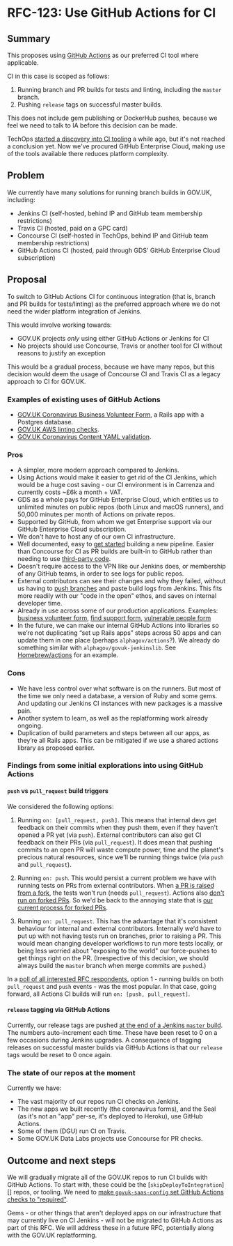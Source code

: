 # RFC-123: Use GitHub Actions for CI

## Summary

This proposes using [GitHub Actions](https://github.com/features/actions) as our preferred CI tool where applicable.

CI in this case is scoped as follows:

1. Running branch and PR builds for tests and linting, including the `master` branch.
2. Pushing `release` tags on successful master builds.

This does not include gem publishing or DockerHub pushes, because we feel we need to talk to IA before this decision can be made.

TechOps [started a discovery into CI tooling](https://github.com/alphagov/reliability-engineering/pull/106) a while ago, but it's not reached a conclusion yet. Now we've procured GitHub Enterprise Cloud, making use of the tools available there reduces platform complexity.

## Problem

We currently have many solutions for running branch builds in GOV.UK, including:

- Jenkins CI (self-hosted, behind IP and GitHub team membership restrictions)
- Travis CI (hosted, paid on a GPC card)
- Concourse CI (self-hosted in TechOps, behind IP and GitHub team membership restrictions)
- GitHub Actions CI (hosted, paid through GDS' GitHub Enterprise Cloud subscription)

## Proposal

To switch to GitHub Actions CI for continuous integration (that is, branch and PR builds for tests/linting) as the preferred approach where we do not need the wider platform integration of Jenkins.

This would involve working towards:

 - GOV.UK projects *only* using either GitHub Actions or Jenkins for CI
 - No projects should use Concourse, Travis or another tool for CI without reasons to justify an exception

This would be a gradual process, because we have many repos, but this decision would deem the usage of Concourse CI and Travis CI as a legacy approach to CI for GOV.UK.

### Examples of existing uses of GitHub Actions

- [GOV.UK Coronavirus Business Volunteer Form][business-volunteer-form], a Rails app with a Postgres database.
- [GOV.UK AWS linting checks][govuk-aws].
- [GOV.UK Coronavirus Content YAML validation][govuk-coronavirus-content].

### Pros

- A simpler, more modern approach compared to Jenkins.
- Using Actions would make it easier to get rid of the CI Jenkins, which would be a huge cost saving - our CI environment is in Carrenza and currently costs ~£6k a month + VAT.
- GDS as a whole pays for GitHub Enterprise Cloud, which entitles us to unlimited minutes on public repos (both Linux and macOS runners), and 50,000 minutes per month of Actions on private repos.
- Supported by GitHub, from whom we get Enterprise support via our GitHub Enterprise Cloud subscription.
- We don't have to host any of our own CI infrastructure.
- Well documented, easy to [get started][actions-get-started] building a new pipeline. Easier than Concourse for CI as PR builds are built-in to GitHub rather than needing to use [third-party code](https://github.com/telia-oss/github-pr-resource).
- Doesn't require access to the VPN like our Jenkins does, or membership of any GitHub teams, in order to see logs for public repos.
- External contributors can see their changes and why they failed, without us having to [push branches][merge-a-pull-request] and paste build logs from Jenkins. This fits more readily with our "code in the open" ethos, and saves on internal developer time.
- Already in use across some of our production applications. Examples: [business volunteer form][business-volunteer-form], [find support form][find-support-form], [vulnerable people form][vulnerable-people-form]
- In the future, we can make our internal GitHub Actions into libraries so we’re not duplicating “set up Rails apps” steps across 50 apps and can update them in one place (perhaps `alphagov/actions`?). We already do something similar with `alphagov/govuk-jenkinslib`. See [Homebrew/actions](https://github.com/Homebrew/actions) for an example.

### Cons

- We have less control over what software is on the runners. But most of the time we only need a database, a version of Ruby and some gems. And updating our Jenkins CI instances with new packages is a massive pain.
- Another system to learn, as well as the replatforming work already ongoing.
- Duplication of build parameters and steps between all our apps, as they’re all Rails apps. This can be mitigated if we use a shared actions library as proposed earlier.

### Findings from some initial explorations into using GitHub Actions

#### `push` vs `pull_request` build triggers

We considered the following options:

1. Running `on: [pull_request, push]`. This means that internal devs get feedback on their commits when they push them, even if they haven't opened a PR yet (via `push`). External contributors can also get CI feedback on their PRs (via `pull_request`). It does mean that pushing commits to an open PR will waste compute power, time and the planet's precious natural resources, since we'll be running things twice (via `push` and `pull_request`).

2. Running `on: push`. This would persist a current problem we have with running tests on PRs from external contributors. When [a PR is raised from a fork](https://github.com/alphagov/govuk-docker/pull/337), the tests won't run (needs `pull_request`). Actions also [don't run on forked PRs](https://github.com/alphagov/govuk-docker/pull/337). So we'd be back to the annoying state that is [our current process for forked PRs][merge-a-pull-request].

3. Running `on: pull_request`. This has the advantage that it's consistent behaviour for internal and external contributors. Internally we'd have to put up with not having tests run on branches, prior to raising a PR. This would mean changing developer workflows to run more tests locally, or being less worried about "exposing to the world" our force-pushes to get things right on the PR. (Irrespective of this decision, we should always build the `master` branch when merge commits are `push`ed.)

In a [poll of all interested RFC respondents](https://github.com/alphagov/govuk-rfcs/pull/123#issuecomment-620028907), option 1 - running builds on both `pull_request` and `push` events - was the most popular. In that case, going forward, all Actions CI builds will run `on: [push, pull_request]`.

#### `release` tagging via GitHub Actions

Currently, our release tags are pushed [at the end of a Jenkins `master` build](https://github.com/alphagov/govuk-jenkinslib/blob/master/vars/govuk.groovy#L705-L727). The numbers auto-increment each time. These have been reset to 0 on a few occasions during Jenkins upgrades. A consequence of tagging releases on successful master builds via GitHub Actions is that our `release` tags would be reset to 0 once again.

### The state of our repos at the moment

Currently we have:

- The vast majority of our repos run CI checks on Jenkins.
- The new apps we built recently (the coronavirus forms), and the Seal (as it's not an "app" per-se, it's deployed to Heroku), use GitHub Actions.
- Some of them (DGU) run CI on Travis.
- Some GOV.UK Data Labs projects use Concourse for PR checks.

## Outcome and next steps

We will gradually migrate all of the GOV.UK repos to run CI builds with GitHub Actions. To start with, these could be the [`skipDeployToIntegration`][] repos, or tooling. We need to [make `govuk-saas-config` set GitHub Actions checks to "required"][govuk-saas-config].

Gems - or other things that aren't deployed apps on our infrastructure that may currently live on CI Jenkins - will not be migrated to GitHub Actions as part of this RFC. We will address these in a future RFC, potentially along with the GOV.UK replatforming.

[actions-get-started]: https://help.github.com/en/actions/getting-started-with-github-actions
[business-volunteer-form]: https://github.com/alphagov/govuk-coronavirus-business-volunteer-form/blob/master/.github/workflows/tests.yml
[find-support-form]: https://github.com/alphagov/govuk-coronavirus-find-support/blob/master/.github/workflows/tests.yml
[govuk-aws]: https://github.com/alphagov/govuk-aws/blob/master/.github/workflows/ci.yml
[govuk-coronavirus-content]: https://github.com/alphagov/govuk-coronavirus-content/blob/master/.github/workflows/tests.yml
[govuk-saas-config]: https://github.com/alphagov/govuk-saas-config/issues/42
[merge-a-pull-request]: https://docs.publishing.service.gov.uk/manual/merge-pr.html#a-change-from-an-external-contributor
[skipDeployToIntegration]: https://github.com/search?q=org%3Aalphagov+skipDeployToIntegration&type=Code
[vulnerable-people-form]: https://github.com/alphagov/govuk-coronavirus-vulnerable-people-form/blob/master/.github/workflows/tests.yml
